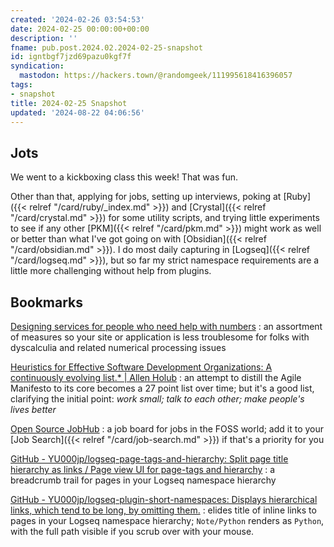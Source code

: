 ```yaml
---
created: '2024-02-26 03:54:53'
date: 2024-02-25 00:00:00+00:00
description: ''
fname: pub.post.2024.02.2024-02-25-snapshot
id: igntbgf7jzd69pazu0kgf7f
syndication:
  mastodon: https://hackers.town/@randomgeek/111995618416396057
tags:
- snapshot
title: 2024-02-25 Snapshot
updated: '2024-08-22 04:06:56'
---
```


<!--more-->
## Jots

We went to a kickboxing class this week! That was fun.

Other than that, applying for jobs, setting up interviews, poking at [Ruby]({{< relref "/card/ruby/_index.md" >}}) and [Crystal]({{< relref "/card/crystal.md" >}}) for some utility scripts, and trying little experiments to see if any other [PKM]({{< relref "/card/pkm.md" >}}) might work as well or better than what I've got going on with [Obsidian]({{< relref "/card/obsidian.md" >}}). I do most daily capturing in [Logseq]({{< relref "/card/logseq.md" >}}), but so far my strict namespace requirements are a little more challenging without help from plugins.

## Bookmarks

[Designing services for people who need help with numbers](https://accessiblenumbers.com)
: an assortment of measures so your site or application is less troublesome for folks with dyscalculia and related numerical processing issues

[Heuristics for Effective Software Development Organizations: A continuously evolving list.\* | Allen Holub](https://holub.com/heuristics/)
: an attempt to distill the Agile Manifesto to its core becomes a 27 point list over time; but it's a good list, clarifying the initial point: *work small; talk to each other; make people's lives better*

[Open Source JobHub](https://opensourcejobhub.com)
: a job board for jobs in the FOSS world; add it to your [Job Search]({{< relref "/card/job-search.md" >}}) if that's a priority for you

[GitHub - YU000jp/logseq-page-tags-and-hierarchy: Split page title hierarchy as links / Page view UI for page-tags and hierarchy](https://github.com/YU000jp/logseq-page-tags-and-hierarchy)
: a breadcrumb trail for pages in your Logseq namespace hierarchy

[GitHub - YU000jp/logseq-plugin-short-namespaces: Displays hierarchical links, which tend to be long, by omitting them.](https://github.com/YU000jp/logseq-plugin-short-namespaces)
: elides title of inline links to pages in your Logseq namespace hierarchy; `Note/Python` renders as `Python`, with the full path visible if you scrub over with your mouse.